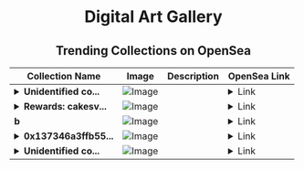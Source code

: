 <div align="center">

# Digital Art Gallery

## Trending Collections on OpenSea

| Collection Name                       | Image                                                                                     | Description                       | OpenSea Link                                                                                          |
|---------------------------------------|-------------------------------------------------------------------------------------------|-----------------------------------|--------------------------------------------------------------------------------------------------------|
| **<details><summary>Unidentified co...</summary>Unidentified contract 1526548b-da43-4c90-b952-25cd204f0826</details>** | ![Image](https://i.seadn.io/s/raw/files/e9acf51ddce687ccf33c485e916aec1b.jpg?w=500&auto=format?w=200&auto=format) |  | <details><summary>Link</summary>[Unidentified contract 1526548b-da43-4c90-b952-25cd204f0826](https://opensea.io/collection/unidentified-contract-1526548b-da43-4c90-b952-25cd)</details> |
| **<details><summary>Rewards: cakesv...</summary>Rewards: cakesv4.finance</details>** | ![Image](https://i.seadn.io/s/raw/files/45b7505cd35ca76a7f9c582112ce3478.png?w=500&auto=format?w=200&auto=format) |  | <details><summary>Link</summary>[Rewards: cakesv4.finance](https://opensea.io/collection/rewards-cakesv4-finance-14315)</details> |
| **b** | ![Image](https://i.seadn.io/s/raw/files/d2444d4a22b8d7f8f8604e9029550488.jpg?w=500&auto=format?w=200&auto=format) |  | <details><summary>Link</summary>[b](https://opensea.io/collection/b-10280)</details> |
| **<details><summary>0x137346a3ffb55...</summary>0x137346a3ffb558ad2216522661cc37b813f24136</details>** | ![Image](https://i.seadn.io/s/raw/files/0120dbe70465f91ae019e541cba50a56.jpg?w=500&auto=format?w=200&auto=format) |  | <details><summary>Link</summary>[0x137346a3ffb558ad2216522661cc37b813f24136](https://opensea.io/collection/0x137346a3ffb558ad2216522661cc37b813f24136)</details> |
| **<details><summary>Unidentified co...</summary>Unidentified contract e3fddb1e-eca1-4fac-ba20-67496731cc0b</details>** | ![Image](https://i.seadn.io/s/raw/files/e9acf51ddce687ccf33c485e916aec1b.jpg?w=500&auto=format?w=200&auto=format) |  | <details><summary>Link</summary>[Unidentified contract e3fddb1e-eca1-4fac-ba20-67496731cc0b](https://opensea.io/collection/unidentified-contract-e3fddb1e-eca1-4fac-ba20-6749)</details> |

</div>